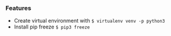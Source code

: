 ### Features

- Create virtual environment with  `$ virtualenv venv -p python3` 
- Install pip freeze `$ pip3 freeze `
